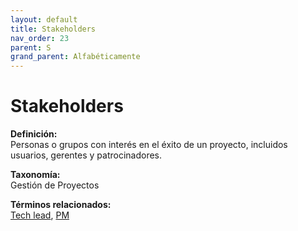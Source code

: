 ```yaml
---
layout: default
title: Stakeholders
nav_order: 23
parent: S
grand_parent: Alfabéticamente
---
```


# Stakeholders

**Definición:**  
Personas o grupos con interés en el éxito de un proyecto, incluidos usuarios, gerentes y patrocinadores.

**Taxonomía:**  
Gestión de Proyectos

**Términos relacionados:**  
[Tech lead](https://maleniski.github.io/diccionario-angl-tec-mx/docs/alfabeticamente/T/tech-lead.html), [PM](https://maleniski.github.io/diccionario-angl-tec-mx/docs/alfabeticamente/P/pm.html)
